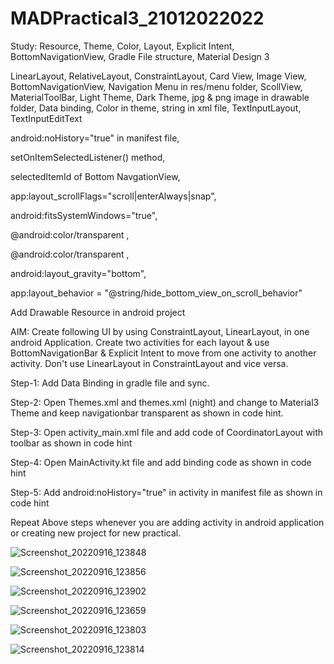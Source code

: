 # MADPractical3_21012022022

Study: Resource, Theme, Color, Layout, Explicit Intent, BottomNavigationView, Gradle File structure, Material Design 3

LinearLayout, RelativeLayout, ConstraintLayout, Card View, Image View, BottomNavigationView, Navigation Menu in res/menu folder, ScollView, MaterialToolBar, Light Theme, Dark Theme, jpg & png image in drawable folder, Data binding, Color in theme, string in xml file, TextInputLayout, TextInputEditText

android:noHistory="true" in manifest file,

setOnItemSelectedListener() method,

selectedItemId of Bottom NavgationView,

app:layout_scrollFlags="scroll|enterAlways|snap",

android:fitsSystemWindows="true",

<item name= "android:navigationBarColor" > @android:color/transparent </item>,

<item name= "android:statusBarColor" > @android:color/transparent </item>,

android:layout_gravity="bottom",

app:layout_behavior = "@string/hide_bottom_view_on_scroll_behavior"

Add Drawable Resource in android project

AIM: Create following UI by using ConstraintLayout, LinearLayout, in one android Application. Create two activities for each layout & use BottomNavigationBar & Explicit Intent to move from one activity to another activity. Don't use LinearLayout in ConstraintLayout and vice versa.

Step-1: Add Data Binding in gradle file and sync.

Step-2: Open Themes.xml and themes.xml (night) and change to Material3 Theme and keep navigationbar transparent as shown in code hint.

Step-3: Open activity_main.xml file and add code of CoordinatorLayout with toolbar as shown in code hint

Step-4: Open MainActivity.kt file and add binding code as shown in code hint

Step-5: Add android:noHistory="true" in activity in manifest file as shown in code hint

Repeat Above steps whenever you are adding activity in android application or creating new project for new practical.


![Screenshot_20220916_123848](https://user-images.githubusercontent.com/110646988/190580221-8d4ca688-4e15-4049-bf89-16d954b3d0e0.png)


![Screenshot_20220916_123856](https://user-images.githubusercontent.com/110646988/190580239-63c6d8a5-3840-48c9-bc97-5a052c33725c.png)


![Screenshot_20220916_123902](https://user-images.githubusercontent.com/110646988/190580252-214ac5b7-1159-486d-8aa4-0829f69c2f72.png)



![Screenshot_20220916_123659](https://user-images.githubusercontent.com/110646988/190580275-9f97e928-7822-4a8e-a54b-73b9005ac666.png)


![Screenshot_20220916_123803](https://user-images.githubusercontent.com/110646988/190580291-f05b3507-1538-4f3b-9bae-fb7c0a7c2420.png)


![Screenshot_20220916_123814](https://user-images.githubusercontent.com/110646988/190580303-0d26853d-4060-4847-b4ce-4ebc07316852.png)
